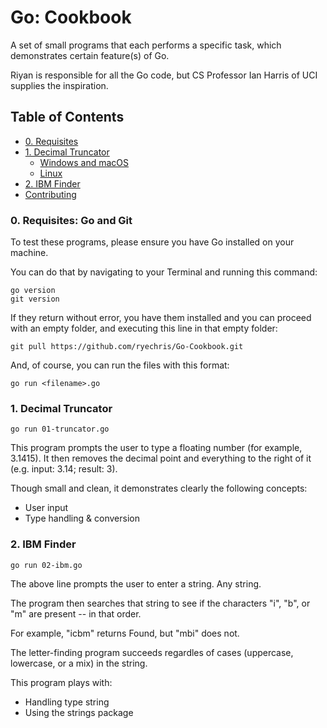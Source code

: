 # Go: Cookbook

A set of small programs that each performs a specific task, which demonstrates certain feature(s) of Go.

Riyan is responsible for all the Go code, but CS Professor Ian Harris of UCI supplies the inspiration.

## Table of Contents
- [0. Requisites](#1-decimal-truncator)
- [1. Decimal Truncator](#1-decimal-truncator)
    + [Windows and macOS](#windows-and-macos)
    + [Linux](#linux)
- [2. IBM Finder](#quick-start)
- [Contributing](#contributing)

### 0. Requisites: Go and Git
To test these programs, please ensure you have Go installed on your machine.

You can do that by navigating to your Terminal and running this command:
```
go version
git version
```

If they return without error, you have them installed and you can proceed with 
an empty folder, and executing this line in that empty folder:
```
git pull https://github.com/ryechris/Go-Cookbook.git
```

And, of course, you can run the files with this format: 
```
go run <filename>.go
```

### 1. Decimal Truncator
```
go run 01-truncator.go
```
This program prompts the user to type a floating number (for example, 3.1415).
It then removes the decimal point and everything to the right of it (e.g. input: 3.14; result: 3).

Though small and clean, it demonstrates clearly the following concepts:
- User input
- Type handling & conversion


### 2. IBM Finder
```
go run 02-ibm.go
```
The above line prompts the user to enter a string. Any string.

The program then searches that string to see if the characters "i", "b", or "m" are present -- in that order.

For example, "icbm" returns Found, but "mbi" does not.

The letter-finding program succeeds regardles of cases (uppercase, lowercase, or a mix) in the string. 

This program plays with:
- Handling type string
- Using the strings package
